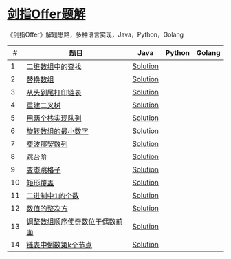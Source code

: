 # [剑指Offer题解](<https://www.nowcoder.com/ta/coding-interviews>)

《剑指Offer》解题思路，多种语言实现，Java，Python，Golang

| #    | 题目                                                         | Java                                                         | Python | Golang |
| ---- | ------------------------------------------------------------ | ------------------------------------------------------------ | ------ | ------ |
| 1    | [二维数组中的查找](./01%20二维数组中的查找/二维数组中的查找.md) | [Solution](./01%20二维数组中的查找/Solution.java)            |        |        |
| 2    | [替换数组](02%20替换空格/替换空格.md)                        | [Solution](./02%20替换空格/Solution.java)                    |        |        |
| 3    | [从头到尾打印链表](03%20从头到尾打印链表/从头到尾打印链表.md) | [Solution](./03%20从头到尾打印链表/Solution.java)            |        |        |
| 4    | [重建二叉树](04%20重建二叉树/重建二叉树.md)                  | [Solution](./04%20重建二叉树/Solution.java)                  |        |        |
| 5    | [用两个栈实现队列](05%20用两个栈实现队列/用两个栈实现队列.md) | [Solution](./05%20用两个栈实现队列/Solution.java)            |        |        |
| 6    | [旋转数组的最小数字](06%20旋转数组的最小数字/旋转数组的最小数字.md) | [Solution](./06%20旋转数组的最小数字/Solution.java)          |        |        |
| 7    | [斐波那契数列](./07%20斐波那契数列/斐波那契数列.md)          | [Solution](./07%20斐波那契数列/Solution.java)                |        |        |
| 8    | [跳台阶](./08%20跳台阶/跳台阶.md)                            | [Solution](./08%20跳台阶/Solution.java)                      |        |        |
| 9    | [变态跳格子](./09%20变态跳格子/变态跳格子.md)                | [Solution](./09%20变态跳格子/Solution.java)                  |        |        |
| 10   | [矩形覆盖](./10%20矩形覆盖/矩形覆盖.md)                      | [Solution](./10%20矩形覆盖/Solution.java)                    |        |        |
| 11   | [二进制中1的个数](./11%20二进制中1的个数/二进制中1的个数.md) | [Solution](./11%20二进制中1的个数/Solution.java)             |        |        |
| 12   | [数值的整次方](./12%20数值的整次方/数值的整次方.md)          | [Solution](./12%20数值的整次方/Solution.md)                  |        |        |
| 13   | [调整数组顺序使奇数位于偶数前面](./13%20调整数组顺序使奇数位于偶数前面/调整数组顺序使奇数位于偶数前面.md) | [Solution](./13%20调整数组顺序使奇数位于偶数前面/Solution.java) |        |        |
| 14   | [链表中倒数第k个节点](./14%20链表中倒数第k个节点/链表中倒数第k个节点.md) | [Solution](./14%20链表中倒数第k个节点/Solution.java)         |        |        |

